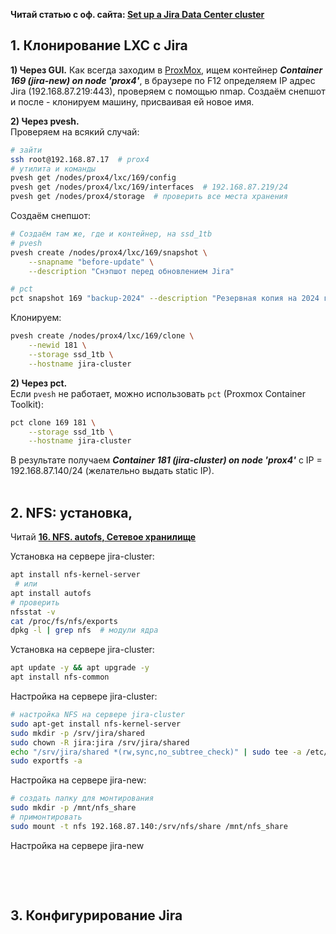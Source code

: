 **Читай статью с оф. сайта: [Set up a Jira Data Center cluster](https://confluence.atlassian.com/adminjiraserver/set-up-a-jira-data-center-cluster-993929600.html)**

## 1. Клонирование LXC с Jira

**1) Через GUI.**
Как всегда заходим в [ProxMox](https://192.168.87.6:8006/#v1:0:=lxc%2F169:4::=contentIso:::8:11:), 
ищем контейнер ***Container 169 (jira-new) on node 'prox4'***, в браузере по F12 определяем  IP адрес Jira (192.168.87.219:443), проверяем с помощью nmap. 
Создаём снепшот и после - клонируем машину, присваивая ей новое имя.


**2) Через pvesh.**
  <br/> Проверяем на всякий случай:
```bash
# зайти
ssh root@192.168.87.17  # prox4
# утилита и команды
pvesh get /nodes/prox4/lxc/169/config
pvesh get /nodes/prox4/lxc/169/interfaces  # 192.168.87.219/24
pvesh get /nodes/prox4/storage  # проверить все места хранения
```

Создаём снепшот:
```bash
# Создаём там же, где и контейнер, на ssd_1tb
# pvesh
pvesh create /nodes/prox4/lxc/169/snapshot \
    --snapname "before-update" \
    --description "Снэпшот перед обновлением Jira"

# pct
pct snapshot 169 "backup-2024" --description "Резервная копия на 2024 год" --vmstate --live
```

Клонируем:
```bash
pvesh create /nodes/prox4/lxc/169/clone \
    --newid 181 \
    --storage ssd_1tb \
    --hostname jira-cluster
```

**2) Через pct.**
  <br/> Если `pvesh` не работает, можно использовать `pct` (Proxmox Container Toolkit):
```bash
pct clone 169 181 \
    --storage ssd_1tb \
    --hostname jira-cluster
```

В результате получаем ***Container 181 (jira-cluster) on node 'prox4'*** c IP = 192.168.87.140/24 (желательно выдать static IP).
<br/>
<br/>


## 2. NFS: установка, 
Читай **[16. NFS. autofs, Сетевое хранилище](https://github.com/sherbettt/BASH-cheats/blob/main/16.%20NFS.%20autofs,%20Сетевое%20хранилище.md)**

Установка на сервере jira-cluster:
```bash
apt install nfs-kernel-server
 # или
apt install autofs
# проверить
nfsstat -v
cat /proc/fs/nfs/exports
dpkg -l | grep nfs  # модули ядра
```

Установка на сервере jira-cluster:
```bash
apt update -y && apt upgrade -y
apt install nfs-common
```


Настройка на сервере jira-cluster:
```bash
# настройка NFS на сервере jira-cluster
sudo apt-get install nfs-kernel-server
sudo mkdir -p /srv/jira/shared
sudo chown -R jira:jira /srv/jira/shared
echo "/srv/jira/shared *(rw,sync,no_subtree_check)" | sudo tee -a /etc/exports  # а можно и запись в /etc/fstab
sudo exportfs -a
```


Настройка на сервере jira-new:
```bash
# создать папку для монтирования
sudo mkdir -p /mnt/nfs_share
# примонтировать
sudo mount -t nfs 192.168.87.140:/srv/nfs/share /mnt/nfs_share
```

Настройка на сервере jira-new
```bash

```

<br/>
<br/>



## 3. Конфигурирование Jira



